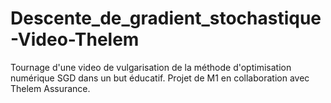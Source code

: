 # Descente_de_gradient_stochastique-Video-Thelem
Tournage d'une video de vulgarisation de la méthode d'optimisation numérique SGD dans un but éducatif. Projet de M1 en collaboration avec Thelem Assurance.
